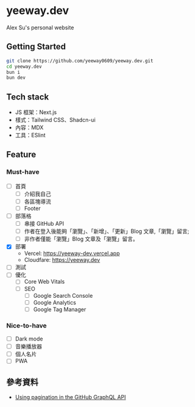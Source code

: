 # yeeway.dev
Alex Su's personal website

## Getting Started
```bash
git clone https://github.com/yeeway0609/yeeway.dev.git
cd yeeway.dev
bun i
bun dev
```
## Tech stack
- JS 框架：Next.js
- 樣式：Tailwind CSS、Shadcn-ui
- 內容：MDX
- 工具：ESlint

## Feature
### Must-have
- [ ] 首頁
  - [ ] 介紹我自己
  - [ ] 各區塊導流
  - [ ] Footer
- [ ] 部落格
  - [ ] 串接 GitHub API
  - [ ] 作者在登入後能夠「瀏覽」、「新增」、「更新」Blog 文章,「瀏覽」留言;
  - [ ] 非作者僅能「瀏覽」Blog 文章及「瀏覽」留言。
- [x] 部署
  - Vercel: https://yeeway-dev.vercel.app
  - Cloudfare: https://yeeway.dev
- [ ] 測試
- [ ] 優化
  - [ ] Core Web Vitals
  - [ ] SEO
    - [ ] Google Search Console
    - [ ] Google Analytics
    - [ ] Google Tag Manager

### Nice-to-have
- [ ] Dark mode
- [ ] 音樂播放器
- [ ] 個人名片
- [ ] PWA

## 參考資料
- [Using pagination in the GitHub GraphQL API](https://docs.github.com/en/graphql/guides/using-pagination-in-the-graphql-api)

